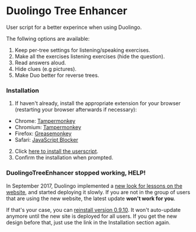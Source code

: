# Duolingo Tree Enhancer
User script for a better experince when using Duolingo.

The follwing options are available:

1. Keep per-tree settings for listening/speaking exercises.
2. Make all the exercises listening exercises (hide the question).
3. Read answers aloud.
4. Hide clues (e.g pictures).
4. Make Duo better for reverse trees.

### Installation


1. If haven't already, install the appropriate extension for your browser (restarting your browser afterwards if necessary):
 * Chrome: [Tampermonkey](https://chrome.google.com/webstore/detail/tampermonkey/dhdgffkkebhmkfjojejmpbldmpobfkfo?hl=en)
 * Chromium: [Tampermonkey](https://chrome.google.com/webstore/detail/tampermonkey/dhdgffkkebhmkfjojejmpbldmpobfkfo?hl=en)
 * Firefox: [Greasemonkey](https://addons.mozilla.org/en-US/firefox/addon/greasemonkey/)
 * Safari: [JavaScript Blocker](http://javascript-blocker.toggleable.com/)
2. Click [here to install the userscript](https://github.com/camiloaa/duolingotreeenhancer/raw/master/DuolingoTreeEnhancer.user.js).
3. Confirm the installation when prompted.

### DuolingoTreeEnhancer stopped working, HELP!

In September 2017, Duolingo implemented a [new look for lessons on the website](https://www.duolingo.com/comment/24513744),
and started deploying it slowly. If you are not in the group of users that are using the new website,
the latest update **won't work for you**.

If that's your case, you can [reinstall version 0.9.10](https://github.com/camiloaa/duolingotreeenhancer/raw/OldUI/DuolingoTreeEnhancer.user.js).
It won't auto-update anymore until the new site is deployed for all users.
If you get the new design before that, just use the link in the Installation section again.

